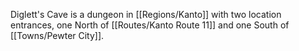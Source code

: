 Diglett's Cave is a dungeon in [[Regions/Kanto]] with two location entrances, one North of [[Routes/Kanto Route 11]] and one South of [[Towns/Pewter City]].